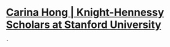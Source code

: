 # [Carina Hong | Knight-Hennessy Scholars at Stanford University](https://knight-hennessy.stanford.edu/people/carina-hong)
	-